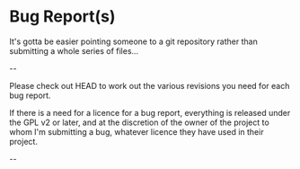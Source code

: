 # Bug Report(s)

It's gotta be easier pointing someone to a git repository rather than submitting a whole series of files...

--

Please check out HEAD to work out the various revisions you need for each bug report.

If there is a need for a licence for a bug report, everything is released under the GPL v2 or later, and at the discretion of the owner of the project to whom I'm submitting a bug, whatever licence they have used in their project.

--
